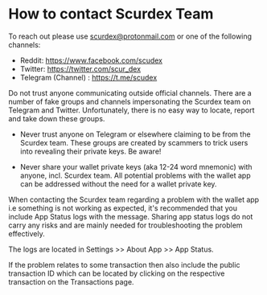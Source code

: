 # How to contact Scurdex Team

To reach out please use scurdex@protonmail.com or one of the following channels:

- Reddit: https://www.facebook.com/scudex
- Twitter: https://twitter.com/scur_dex
- Telegram (Channel) : https://t.me/scudex

Do not trust anyone communicating outside official channels. There are a number of fake groups and channels impersonating the Scurdex team on Telegram and Twitter. Unfortunately, there is no easy way to locate, report and take down these groups.

- Never trust anyone on Telegram or elsewhere claiming to be from the Scurdex team. These groups are created by scammers to trick users into revealing their private keys. Be aware!

- Never share your wallet private keys (aka 12-24 word mnemonic) with anyone, incl. Scurdex team. All potential problems with the wallet app can be addressed without the need for a wallet private key.

When contacting the Scurdex team regarding a problem with the wallet app i.e something is not working as expected, it's recommended that you include App Status logs with the message. Sharing app status logs do not carry any risks and are mainly needed for troubleshooting the problem effectively.

The logs are located in Settings >> About App >> App Status.

If the problem relates to some transaction then also include the public transaction ID which can be located by clicking on the respective transaction on the Transactions page.
